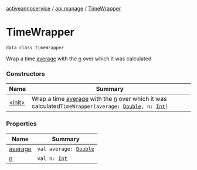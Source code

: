 [activeannoservice](../../index.md) / [api.manage](../index.md) / [TimeWrapper](./index.md)

# TimeWrapper

`data class TimeWrapper`

Wrap a time [average](average.md) with the [n](n.md) over which it was calculated

### Constructors

| Name | Summary |
|---|---|
| [&lt;init&gt;](-init-.md) | Wrap a time [average](average.md) with the [n](n.md) over which it was calculated`TimeWrapper(average: `[`Double`](https://kotlinlang.org/api/latest/jvm/stdlib/kotlin/-double/index.html)`, n: `[`Int`](https://kotlinlang.org/api/latest/jvm/stdlib/kotlin/-int/index.html)`)` |

### Properties

| Name | Summary |
|---|---|
| [average](average.md) | `val average: `[`Double`](https://kotlinlang.org/api/latest/jvm/stdlib/kotlin/-double/index.html) |
| [n](n.md) | `val n: `[`Int`](https://kotlinlang.org/api/latest/jvm/stdlib/kotlin/-int/index.html) |
